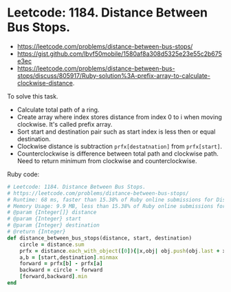 # Leetcode: 1184. Distance Between Bus Stops.

- https://leetcode.com/problems/distance-between-bus-stops/
- https://gist.github.com/lbvf50mobile/1580af8a308d5325e23e55c2b675e3ec
- https://leetcode.com/problems/distance-between-bus-stops/discuss/805917/Ruby-solution%3A-prefix-array-to-calculate-clockwise-distance.

To solve this task. 

- Calculate total path of a ring.
- Create array where index stores distance from index 0 to i when moving clockwise. It's called prefix array.
- Sort start and destination pair such as start index is less then or equal destination.
- Clockwise distance is subtraction `prfx[destatnation]` from `prfx[start]`.
- Counterclockwise is difference between total path and clockwise path. Need to return minimum from clockwise and counterclockwise.

Ruby code:
```Ruby
# Leetcode: 1184. Distance Between Bus Stops.
# https://leetcode.com/problems/distance-between-bus-stops/
# Runtime: 68 ms, faster than 15.38% of Ruby online submissions for Distance Between Bus Stops.
# Memory Usage: 9.9 MB, less than 15.38% of Ruby online submissions for Distance Between Bus Stops
# @param {Integer[]} distance
# @param {Integer} start
# @param {Integer} destination
# @return {Integer}
def distance_between_bus_stops(distance, start, destination)
    circle = distance.sum
    prfx = distance.each_with_object([0]){|x,obj| obj.push(obj.last + x)}
    a,b = [start,destination].minmax
    forward = prfx[b] - prfx[a]
    backward = circle - forward 
    [forward,backward].min
end
```